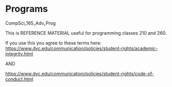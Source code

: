 # Programs
CompSci_165_Adv_Prog

This is REFERENCE MATERIAL useful for programming classes 210 and 260.

If you use this you agree to these terms here:
https://www.dvc.edu/communication/policies/student-rights/academic-integrity.html

AND

https://www.dvc.edu/communication/policies/student-rights/code-of-conduct.html

